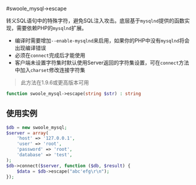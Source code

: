 #swoole_mysql->escape

转义SQL语句中的特殊字符，避免SQL注入攻击。底层基于`mysqlnd`提供的函数实现，需要依赖PHP的`mysqlnd`扩展。

* 编译时需要增加`--enable-mysqlnd`来启用，如果你的PHP中没有`mysqlnd`将会出现编译错误
* 必须在`connect`完成后才能使用
* 客户端未设置字符集时默认使用Server返回的字符集设置，可在`connect`方法中加入`charset`修改连接字符集

> 此方法在1.9.6或更高版本可用

```php
function swoole_mysql->escape(string $str) : string
```

使用实例
----
```php
$db = new swoole_mysql;
$server = array(
    'host' => '127.0.0.1',
    'user' => 'root',
    'password' => 'root',
    'database' => 'test',
);
$db->connect($server, function ($db, $result) {
    $data = $db->escape("abc'efg\r\n");
});
```

